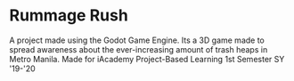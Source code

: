 # Rummage Rush
A project made using the Godot Game Engine. Its a 3D game made to spread awareness about the ever-increasing amount of trash heaps in Metro Manila. Made for iAcademy Project-Based Learning 1st Semester SY '19-'20 